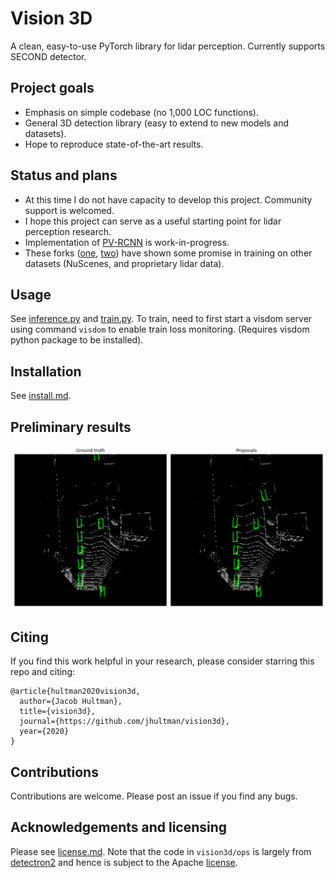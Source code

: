 # Vision 3D
A clean, easy-to-use PyTorch library for lidar perception. Currently supports SECOND detector.

## Project goals
- Emphasis on simple codebase (no 1,000 LOC functions).
- General 3D detection library (easy to extend to new models and datasets).
- Hope to reproduce state-of-the-art results.

## Status and plans
- At this time I do not have capacity to develop this project. Community support is welcomed.
- I hope this project can serve as a useful starting point for lidar perception research.
- Implementation of [PV-RCNN](https://arxiv.org/pdf/1912.13192) is work-in-progress.
- These forks ([one](https://github.com/muzi2045/PV-RCNN), [two](https://github.com/eraofelix/PV-RCNN)) have shown some promise in training on other datasets (NuScenes, and proprietary lidar data).

## Usage
See [inference.py](vision3d/inference.py) and [train.py](vision3d/train.py). To train, need to first start a visdom server using command `visdom` to enable train loss monitoring. (Requires visdom python package to be installed).

## Installation
See [install.md](install.md).

## Preliminary results
![Sample result](/images/sample-result.png)

## Citing
If you find this work helpful in your research, please consider starring this repo and citing:

```
@article{hultman2020vision3d,
  author={Jacob Hultman},
  title={vision3d},
  journal={https://github.com/jhultman/vision3d},
  year={2020}
}
```

## Contributions
Contributions are welcome. Please post an issue if you find any bugs.

## Acknowledgements and licensing
Please see [license.md](license.md). Note that the code in `vision3d/ops` is largely from [detectron2](https://github.com/facebookresearch/detectron2) and hence is subject to the Apache [license](vision3d/ops/LICENSE).
